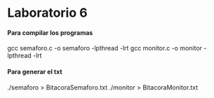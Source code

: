# Laboratorio 6

#### Para compilar los programas
gcc semaforo.c -o semaforo -lpthread -lrt
gcc monitor.c -o monitor -lpthread -lrt
#### Para generar el txt
./semaforo > BitacoraSemaforo.txt
./monitor > BitacoraMonitor.txt
